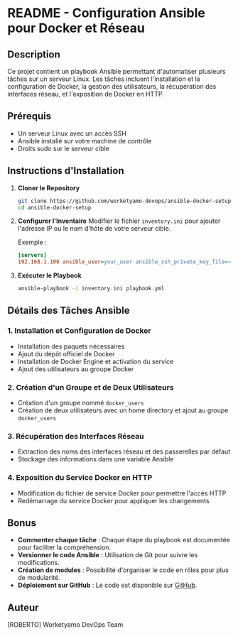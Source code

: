 # README - Configuration Ansible pour Docker et Réseau

## Description
Ce projet contient un playbook Ansible permettant d'automatiser plusieurs tâches sur un serveur Linux. Les tâches incluent l'installation et la configuration de Docker, la gestion des utilisateurs, la récupération des interfaces réseau, et l'exposition de Docker en HTTP.

## Prérequis
- Un serveur Linux avec un accès SSH
- Ansible installé sur votre machine de contrôle
- Droits sudo sur le serveur cible

## Instructions d'Installation

1. **Cloner le Repository**
   ```bash
   git clone https://github.com/worketyamo-devops/ansible-docker-setup.git
   cd ansible-docker-setup
   ```

2. **Configurer l'Inventaire**
   Modifier le fichier `inventory.ini` pour ajouter l'adresse IP ou le nom d'hôte de votre serveur cible.
   
   Exemple :
   ```ini
   [servers]
   192.168.1.100 ansible_user=your_user ansible_ssh_private_key_file=~/.ssh/id_rsa
   ```

3. **Exécuter le Playbook**
   ```bash
   ansible-playbook -i inventory.ini playbook.yml
   ```

## Détails des Tâches Ansible

### 1. Installation et Configuration de Docker
- Installation des paquets nécessaires
- Ajout du dépôt officiel de Docker
- Installation de Docker Engine et activation du service
- Ajout des utilisateurs au groupe Docker

### 2. Création d'un Groupe et de Deux Utilisateurs
- Création d'un groupe nommé `docker_users`
- Création de deux utilisateurs avec un home directory et ajout au groupe `docker_users`

### 3. Récupération des Interfaces Réseau
- Extraction des noms des interfaces réseau et des passerelles par défaut
- Stockage des informations dans une variable Ansible

### 4. Exposition du Service Docker en HTTP
- Modification du fichier de service Docker pour permettre l'accès HTTP
- Redémarrage du service Docker pour appliquer les changements

## Bonus
- **Commenter chaque tâche** : Chaque étape du playbook est documentée pour faciliter la compréhension.
- **Versionner le code Ansible** : Utilisation de Git pour suivre les modifications.
- **Création de modules** : Possibilité d'organiser le code en rôles pour plus de modularité.
- **Déploiement sur GitHub** : Le code est disponible sur [GitHub](https://github.com/worketyamo-devops/ansible-docker-setup).

## Auteur
[ROBERTO]  Worketyamo DevOps Team

